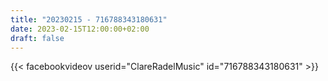 ```yaml
---
title: "20230215 - 716788343180631"
date: 2023-02-15T12:00:00+02:00
draft: false
---
```


{{< facebookvideov userid="ClareRadelMusic" id="716788343180631" >}}